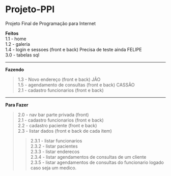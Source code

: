 # Projeto-PPI
Projeto Final de Programação para Internet

**Feitos**\
1.1 - home \
1.2 - galeria \
1.4 - login e sessoes (front e back) Precisa de teste ainda  FELIPE \
3.0 - tabelas sql 

-------------------------------------
**Fazendo**
>1.3 - Novo endereço (front e back) JÃO\
>1.5 - agendamento de consultas (front e back) CASSÃO\
>2.1 - cadastro funcionarios (front e back)
-------------------------------------
**Para Fazer**
>2.0 - nav bar parte privada (front)\
>2.1 - cadastro funcionarios (front e back)\
>2.2 - cadastro paciente (front e back)\
>2.3 - listar dados (front e back de cada item)
  >>2.3.1 - listar funcionarios\
  >>2.3.2 - listar pacientes \
  >>2.3.3 - listar enderecos \
  >>2.3.4 - listar agendamentos de consultas de um cliente\
  >>2.3.5 - listar agendamentos de consultas do funcionario logado caso seja um medico. 
